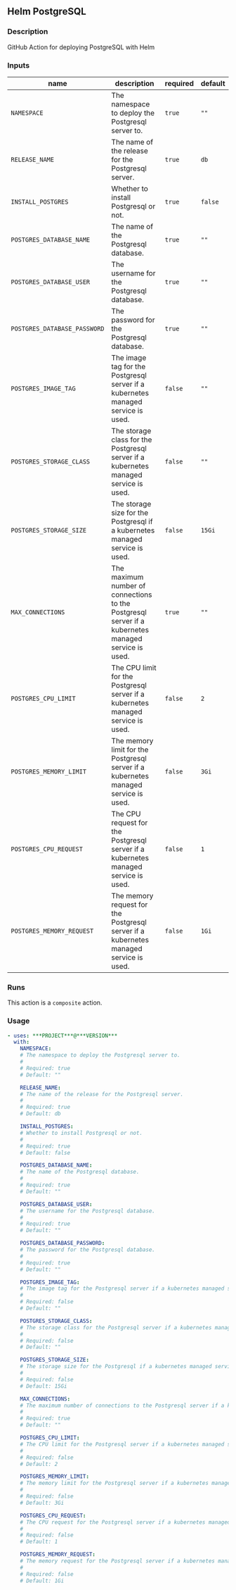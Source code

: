 ## Helm PostgreSQL

### Description

GitHub Action for deploying PostgreSQL with Helm

### Inputs

| name | description | required | default |
| --- | --- | --- | --- |
| `NAMESPACE` | The namespace to deploy the Postgresql server to. | `true` | `""` |
| `RELEASE_NAME` | The name of the release for the Postgresql server. | `true` | `db` |
| `INSTALL_POSTGRES` | Whether to install Postgresql or not. | `true` | `false` |
| `POSTGRES_DATABASE_NAME` | The name of the Postgresql database. | `true` | `""` |
| `POSTGRES_DATABASE_USER` | The username for the Postgresql database. | `true` | `""` |
| `POSTGRES_DATABASE_PASSWORD` | The password for the Postgresql database. | `true` | `""` |
| `POSTGRES_IMAGE_TAG` | The image tag for the Postgresql server if a kubernetes managed service is used. | `false` | `""` |
| `POSTGRES_STORAGE_CLASS` | The storage class for the Postgresql server if a kubernetes managed service is used. | `false` | `""` |
| `POSTGRES_STORAGE_SIZE` | The storage size for the Postgresql if a kubernetes managed service is used. | `false` | `15Gi` |
| `MAX_CONNECTIONS` | The maximum number of connections to the Postgresql server if a kubernetes managed service is used. | `true` | `""` |
| `POSTGRES_CPU_LIMIT` | The CPU limit for the Postgresql server if a kubernetes managed service is used. | `false` | `2` |
| `POSTGRES_MEMORY_LIMIT` | The memory limit for the Postgresql server if a kubernetes managed service is used. | `false` | `3Gi` |
| `POSTGRES_CPU_REQUEST` | The CPU request for the Postgresql server if a kubernetes managed service is used. | `false` | `1` |
| `POSTGRES_MEMORY_REQUEST` | The memory request for the Postgresql server if a kubernetes managed service is used. | `false` | `1Gi` |

### Runs

This action is a `composite` action.

### Usage

```yaml
- uses: ***PROJECT***@***VERSION***
  with:
    NAMESPACE:
    # The namespace to deploy the Postgresql server to.
    #
    # Required: true
    # Default: ""

    RELEASE_NAME:
    # The name of the release for the Postgresql server.
    #
    # Required: true
    # Default: db

    INSTALL_POSTGRES:
    # Whether to install Postgresql or not.
    #
    # Required: true
    # Default: false

    POSTGRES_DATABASE_NAME:
    # The name of the Postgresql database.
    #
    # Required: true
    # Default: ""

    POSTGRES_DATABASE_USER:
    # The username for the Postgresql database.
    #
    # Required: true
    # Default: ""

    POSTGRES_DATABASE_PASSWORD:
    # The password for the Postgresql database.
    #
    # Required: true
    # Default: ""

    POSTGRES_IMAGE_TAG:
    # The image tag for the Postgresql server if a kubernetes managed service is used.
    #
    # Required: false
    # Default: ""

    POSTGRES_STORAGE_CLASS:
    # The storage class for the Postgresql server if a kubernetes managed service is used.
    #
    # Required: false
    # Default: ""

    POSTGRES_STORAGE_SIZE:
    # The storage size for the Postgresql if a kubernetes managed service is used.
    #
    # Required: false
    # Default: 15Gi

    MAX_CONNECTIONS:
    # The maximum number of connections to the Postgresql server if a kubernetes managed service is used.
    #
    # Required: true
    # Default: ""

    POSTGRES_CPU_LIMIT:
    # The CPU limit for the Postgresql server if a kubernetes managed service is used.
    #
    # Required: false
    # Default: 2

    POSTGRES_MEMORY_LIMIT:
    # The memory limit for the Postgresql server if a kubernetes managed service is used.
    #
    # Required: false
    # Default: 3Gi

    POSTGRES_CPU_REQUEST:
    # The CPU request for the Postgresql server if a kubernetes managed service is used.
    #
    # Required: false
    # Default: 1

    POSTGRES_MEMORY_REQUEST:
    # The memory request for the Postgresql server if a kubernetes managed service is used.
    #
    # Required: false
    # Default: 1Gi
```
